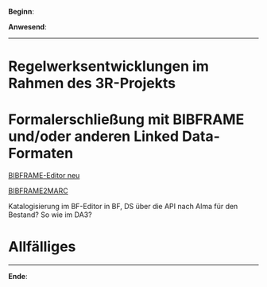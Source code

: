 **Beginn**: 

**Anwesend**: 

---

# Regelwerksentwicklungen im Rahmen des 3R-Projekts

# Formalerschließung mit BIBFRAME und/oder anderen Linked Data-Formaten

[BIBFRAME-Editor neu](https://www.loc.gov/bibframe/implementation/)

[BIBFRAME2MARC](https://github.com/lcnetdev/bibframe2marc)

Katalogisierung im BF-Editor in BF, DS über die API nach Alma für den Bestand? So wie im DA3?

# Allfälliges

---

**Ende**: 

